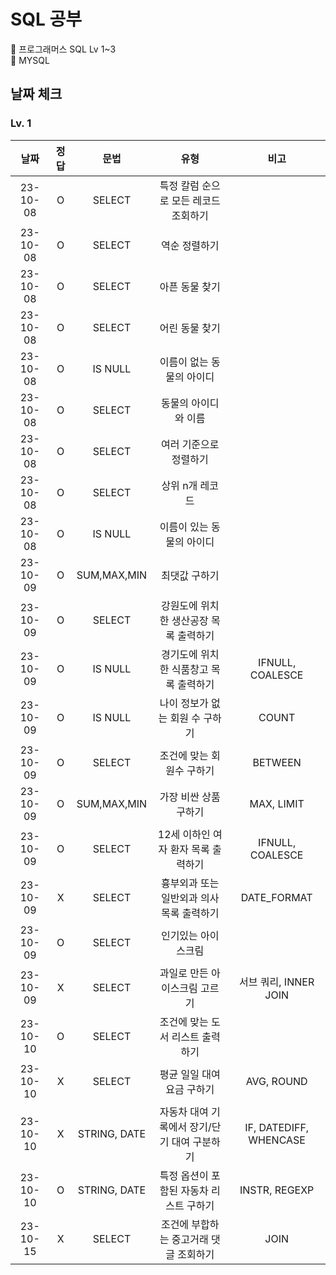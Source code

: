 # SQL 공부
📌 프로그래머스 SQL Lv 1~3<br>
📌 MYSQL

## 날짜 체크
### Lv. 1
|날짜|정답|문법|유형|비고|
|:---:|:---:|:---:|:---:|:---:|
|23-10-08|O|SELECT|특정 칼럼 순으로 모든 레코드 조회하기|
|23-10-08|O|SELECT|역순 정렬하기|
|23-10-08|O|SELECT|아픈 동물 찾기|
|23-10-08|O|SELECT|어린 동물 찾기|
|23-10-08|O|IS NULL|이름이 없는 동물의 아이디|
|23-10-08|O|SELECT|동물의 아이디와 이름|
|23-10-08|O|SELECT|여러 기준으로 정렬하기|
|23-10-08|O|SELECT|상위 n개 레코드|
|23-10-08|O|IS NULL|이름이 있는 동물의 아이디|
|23-10-09|O|SUM,MAX,MIN|최댓값 구하기|
|23-10-09|O|SELECT|강원도에 위치한 생산공장 목록 출력하기|
|23-10-09|O|IS NULL|경기도에 위치한 식품창고 목록 출력하기|IFNULL, COALESCE|
|23-10-09|O|IS NULL|나이 정보가 없는 회원 수 구하기|COUNT|
|23-10-09|O|SELECT|조건에 맞는 회원수 구하기|BETWEEN|
|23-10-09|O|SUM,MAX,MIN|가장 비싼 상품 구하기|MAX, LIMIT|
|23-10-09|O|SELECT|12세 이하인 여자 환자 목록 출력하기|IFNULL, COALESCE|
|23-10-09|X|SELECT|흉부외과 또는 일반외과 의사 목록 출력하기|DATE_FORMAT|
|23-10-09|O|SELECT|인기있는 아이스크림|
|23-10-09|X|SELECT|과일로 만든 아이스크림 고르기|서브 쿼리, INNER JOIN|
|23-10-10|O|SELECT|조건에 맞는 도서 리스트 출력하기||
|23-10-10|X|SELECT|평균 일일 대여 요금 구하기|AVG, ROUND|
|23-10-10|X|STRING, DATE|자동차 대여 기록에서 장기/단기 대여 구분하기|IF, DATEDIFF, WHENCASE|
|23-10-10|O|STRING, DATE|특정 옵션이 포함된 자동차 리스트 구하기|INSTR, REGEXP|
|23-10-15|X|SELECT|조건에 부합하는 중고거래 댓글 조회하기|JOIN|